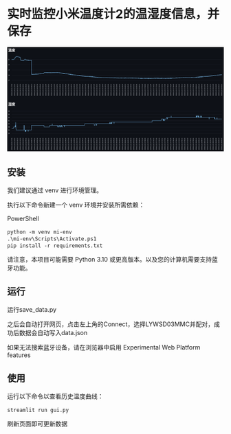 # 实时监控小米温度计2的温湿度信息，并保存

![Demo webpage](screenshots/graph.png)

## 安装

我们建议通过 venv 进行环境管理。

执行以下命令新建一个 venv 环境并安装所需依赖：

PowerShell
```
python -m venv mi-env
.\mi-env\Scripts\Activate.ps1
pip install -r requirements.txt
```

请注意，本项目可能需要 Python 3.10 或更高版本。以及您的计算机需要支持蓝牙功能。

## 运行

运行save_data.py

之后会自动打开网页，点击左上角的Connect，选择LYWSD03MMC并配对，成功后数据会自动写入data.json

如果无法搜索蓝牙设备，请在浏览器中启用 Experimental Web Platform features

## 使用

运行以下命令以查看历史温度曲线：

```
streamlit run gui.py
```

刷新页面即可更新数据
